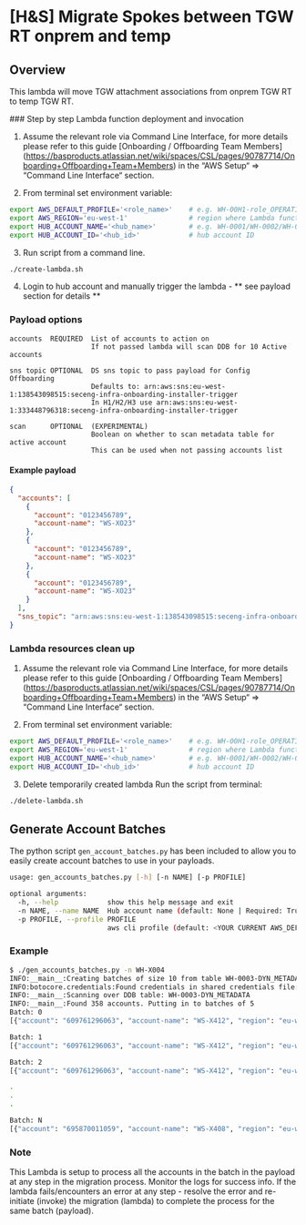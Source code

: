 # [H&S] Migrate Spokes between TGW RT onprem and temp

## Overview

This lambda will move TGW attachment associations from onprem TGW RT to temp TGW RT.

### Step by step Lambda function deployment and invocation

1. Assume the relevant role via Command Line Interface, for more details please refer to this guide [Onboarding / Offboarding Team Members] (https://basproducts.atlassian.net/wiki/spaces/CSL/pages/90787714/Onboarding+Offboarding+Team+Members) in the “AWS Setup“ => “Command Line Interface“ section.

2. From terminal set environment variable:
```bash
export AWS_DEFAULT_PROFILE='<role_name>'    # e.g. WH-00H1-role_OPERATIONS
export AWS_REGION='eu-west-1'               # region where Lambda function to be created
export HUB_ACCOUNT_NAME='<hub_name>'        # e.g. WH-0001/WH-0002/WH-0003
export HUB_ACCOUNT_ID='<hub_id>'            # hub account ID
```

3. Run script from a command line.
```bash
./create-lambda.sh
```
4. Login to hub account and manually trigger the lambda - ** see payload section for details **

### Payload options

```
accounts  REQUIRED  List of accounts to action on
                    If not passed lambda will scan DDB for 10 Active accounts

sns topic OPTIONAL  DS sns topic to pass payload for Config Offboarding
                    Defaults to: arn:aws:sns:eu-west-1:138543098515:seceng-infra-onboarding-installer-trigger
                    In H1/H2/H3 use arn:aws:sns:eu-west-1:333448796318:seceng-infra-onboarding-installer-trigger

scan      OPTIONAL  (EXPERIMENTAL)
                    Boolean on whether to scan metadata table for active account
                    This can be used when not passing accounts list
```

#### Example payload

```json
{
  "accounts": [
    {
      "account": "0123456789",
      "account-name": "WS-XO23"
    },
    {
      "account": "0123456789",
      "account-name": "WS-XO23"
    },
    {
      "account": "0123456789",
      "account-name": "WS-XO23"
    }
  ],
  "sns_topic": "arn:aws:sns:eu-west-1:138543098515:seceng-infra-onboarding-installer-trigger"
}
```

### Lambda resources clean up

1. Assume the relevant role via Command Line Interface, for more details please refer to this guide [Onboarding / Offboarding Team Members] (https://basproducts.atlassian.net/wiki/spaces/CSL/pages/90787714/Onboarding+Offboarding+Team+Members) in the “AWS Setup“ => “Command Line Interface“ section.

2. From terminal set environment variable:
```bash
export AWS_DEFAULT_PROFILE='<role_name>'    # e.g. WH-00H1-role_OPERATIONS
export AWS_REGION='eu-west-1'               # region where Lambda function to be created
export HUB_ACCOUNT_NAME='<hub_name>'        # e.g. WH-0001/WH-0002/WH-0003
export HUB_ACCOUNT_ID='<hub_id>'            # hub account ID
```
3. Delete temporarily created lambda
Run the script from terminal:
```bash
./delete-lambda.sh
```

## Generate Account Batches

The python script `gen_account_batches.py` has been included to allow you to easily create account batches to use in your payloads.

``` bash
usage: gen_accounts_batches.py [-h] [-n NAME] [-p PROFILE]

optional arguments:
  -h, --help            show this help message and exit
  -n NAME, --name NAME  Hub account name (default: None | Required: True)
  -p PROFILE, --profile PROFILE
                        aws cli profile (default: <YOUR CURRENT AWS_DEFAULT_PROFILE>)
```

### Example

``` bash
$ ./gen_accounts_batches.py -n WH-X004
INFO:__main__:Creating batches of size 10 from table WH-0003-DYN_METADATA with env-type NonProd
INFO:botocore.credentials:Found credentials in shared credentials file: ~/.aws/credentials
INFO:__main__:Scanning over DDB table: WH-0003-DYN_METADATA
INFO:__main__:Found 358 accounts. Putting in to batches of 5
Batch: 0
[{"account": "609761296063", "account-name": "WS-X412", "region": "eu-west-1"}, {"account": "146518327479", "account-name": "WS-X402", "region": "eu-west-1"}, {"account": "124489256131", "account-name": "WS-X413", "region": "eu-west-1"}, {"account": "235595472080", "account-name": "WS-X415", "region": "eu-west-1"}, {"account": "126189234419", "account-name": "WS-X403", "region": "eu-west-1"}, {"account": "249272243306", "account-name": "WS-X414", "region": "eu-west-1"}, {"account": "983527333379", "account-name": "WS-X409", "region": "eu-west-1"}, {"account": "356443159338", "account-name": "WS-X401", "region": "eu-west-1"}, {"account": "814873127730", "account-name": "WS-X407", "region": "eu-west-1"}, {"account": "947776653076", "account-name": "WS-X416", "region": "eu-west-1"}]

Batch: 1
[{"account": "609761296063", "account-name": "WS-X412", "region": "eu-west-1"}, {"account": "146518327479", "account-name": "WS-X402", "region": "eu-west-1"}, {"account": "124489256131", "account-name": "WS-X413", "region": "eu-west-1"}, {"account": "235595472080", "account-name": "WS-X415", "region": "eu-west-1"}, {"account": "126189234419", "account-name": "WS-X403", "region": "eu-west-1"}, {"account": "249272243306", "account-name": "WS-X414", "region": "eu-west-1"}, {"account": "983527333379", "account-name": "WS-X409", "region": "eu-west-1"}, {"account": "356443159338", "account-name": "WS-X401", "region": "eu-west-1"}, {"account": "814873127730", "account-name": "WS-X407", "region": "eu-west-1"}, {"account": "947776653076", "account-name": "WS-X416", "region": "eu-west-1"}]

Batch: 2
[{"account": "609761296063", "account-name": "WS-X412", "region": "eu-west-1"}, {"account": "146518327479", "account-name": "WS-X402", "region": "eu-west-1"}, {"account": "124489256131", "account-name": "WS-X413", "region": "eu-west-1"}, {"account": "235595472080", "account-name": "WS-X415", "region": "eu-west-1"}, {"account": "126189234419", "account-name": "WS-X403", "region": "eu-west-1"}, {"account": "249272243306", "account-name": "WS-X414", "region": "eu-west-1"}, {"account": "983527333379", "account-name": "WS-X409", "region": "eu-west-1"}, {"account": "356443159338", "account-name": "WS-X401", "region": "eu-west-1"}, {"account": "814873127730", "account-name": "WS-X407", "region": "eu-west-1"}, {"account": "947776653076", "account-name": "WS-X416", "region": "eu-west-1"}]

.
.
.

Batch: N
[{"account": "695870011059", "account-name": "WS-X408", "region": "eu-west-1"}, {"account": "106530302254", "account-name": "WS-X404", "region": "eu-west-1"}, {"account": "999318609660", "account-name": "WS-X405", "region": "eu-west-1"}, {"account": "321560189287", "account-name": "WS-X406", "region": "eu-west-1"}]

```

### Note
This Lambda is setup to process all the accounts in the batch in the payload at any step in the migration process.
Monitor the logs for success info.
If the lambda fails/encounters an error at any step - resolve the error and re-initiate (invoke) the migration (lambda) to complete the process for the same batch (payload).